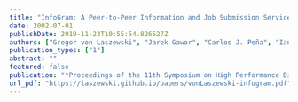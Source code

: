 ```yaml
---
title: "InfoGram: A Peer-to-Peer Information and Job Submission Service"
date: 2002-07-01
publishDate: 2019-11-23T10:55:54.826527Z
authors: ["Gregor von Laszewski", "Jarek Gawor", "Carlos J. Peña", "Ian Foster"]
publication_types: ["1"]
abstract: ""
featured: false
publication: "*Proceedings of the 11th Symposium on High Performance Distributed Computing*"
url_pdf: "https://laszewski.github.io/papers/vonLaszewski-infogram.pdf"
---
```


